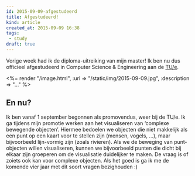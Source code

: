 ```yaml
---
id: 2015-09-09-afgestudeerd
title: Afgestudeerd!
kind: article
created_at: 2015-09-09 16:38
tags:
 - study
draft: true
---
```


Vorige week had ik de diploma-uitreiking van mijn master! Ik ben nu dus officieel afgestudeerd in Computer Science & Engineering aan de [TU/e](http://tue.nl).

<%= render "/image.html", :url => "/static/img/2015-09-09.jpg", :description => "..." %>

En nu?
------

Ik ben vanaf 1 september begonnen als promovendus, weer bij de TU/e. Ik ga tijdens mijn promotie werken aan het visualiseren van &lsquo;complexe bewegende objecten&rsquo;. Hiermee bedoelen we objecten die niet makkelijk als een punt op een kaart voor te stellen zijn (mensen, vogels, ...), maar bijvoorbeeld lijn-vormig zijn (zoals rivieren). Als we de beweging van punt-objecten willen visualiseren, kunnen we bijvoorbeeld punten die dicht bij elkaar zijn groeperen om de visualisatie duidelijker te maken. De vraag is of zoiets ook kan voor complexe objecten. Als het goed is ga ik me de komende vier jaar met dit soort vragen bezighouden :)
